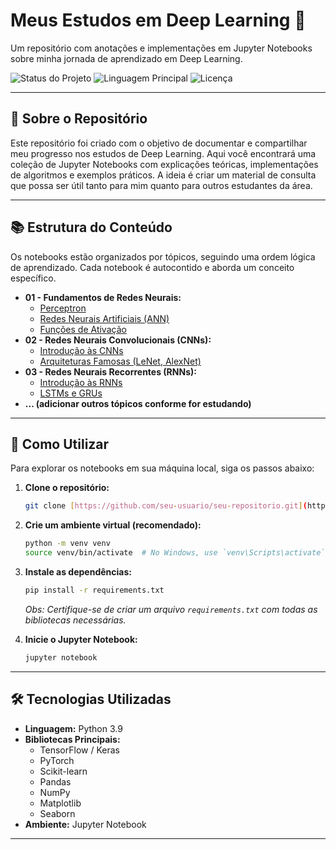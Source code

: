 # Meus Estudos em Deep Learning 🚀

Um repositório com anotações e implementações em Jupyter Notebooks sobre minha jornada de aprendizado em Deep Learning.

![Status do Projeto](https://img.shields.io/badge/status-em%20andamento-green)
![Linguagem Principal](https://img.shields.io/badge/python-3.9-blue)
![Licença](https://img.shields.io/badge/license-MIT-lightgrey)

---

## 📖 Sobre o Repositório

Este repositório foi criado com o objetivo de documentar e compartilhar meu progresso nos estudos de Deep Learning. Aqui você encontrará uma coleção de Jupyter Notebooks com explicações teóricas, implementações de algoritmos e exemplos práticos. A ideia é criar um material de consulta que possa ser útil tanto para mim quanto para outros estudantes da área.

---

## 📚 Estrutura do Conteúdo

Os notebooks estão organizados por tópicos, seguindo uma ordem lógica de aprendizado. Cada notebook é autocontido e aborda um conceito específico.

* **01 - Fundamentos de Redes Neurais:**
    * [Perceptron](link_para_o_notebook_no_github)
    * [Redes Neurais Artificiais (ANN)](link_para_o_notebook_no_github)
    * [Funções de Ativação](link_para_o_notebook_no_github)
* **02 - Redes Neurais Convolucionais (CNNs):**
    * [Introdução às CNNs](link_para_o_notebook_no_github)
    * [Arquiteturas Famosas (LeNet, AlexNet)](link_para_o_notebook_no_github)
* **03 - Redes Neurais Recorrentes (RNNs):**
    * [Introdução às RNNs](link_para_o_notebook_no_github)
    * [LSTMs e GRUs](link_para_o_notebook_no_github)
* **... (adicionar outros tópicos conforme for estudando)**

---

## 🚀 Como Utilizar

Para explorar os notebooks em sua máquina local, siga os passos abaixo:

1.  **Clone o repositório:**
    ```bash
    git clone [https://github.com/seu-usuario/seu-repositorio.git](https://github.com/seu-usuario/seu-repositorio.git)
    ```

2.  **Crie um ambiente virtual (recomendado):**
    ```bash
    python -m venv venv
    source venv/bin/activate  # No Windows, use `venv\Scripts\activate`
    ```

3.  **Instale as dependências:**
    ```bash
    pip install -r requirements.txt
    ```
    *Obs: Certifique-se de criar um arquivo `requirements.txt` com todas as bibliotecas necessárias.*

4.  **Inicie o Jupyter Notebook:**
    ```bash
    jupyter notebook
    ```

---

## 🛠️ Tecnologias Utilizadas

* **Linguagem:** Python 3.9
* **Bibliotecas Principais:**
    * TensorFlow / Keras
    * PyTorch
    * Scikit-learn
    * Pandas
    * NumPy
    * Matplotlib
    * Seaborn
* **Ambiente:** Jupyter Notebook

---